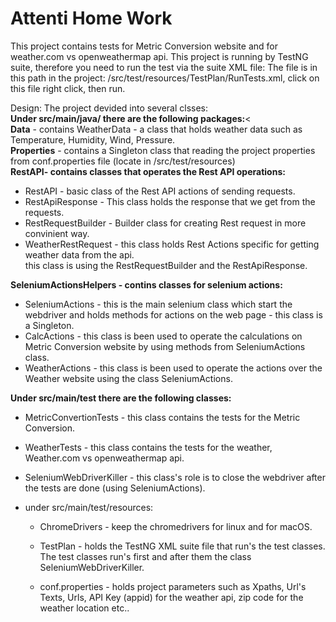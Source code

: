 # Attenti Home Work
This project contains tests for Metric Conversion website and for weather.com vs openweathermap api.
This project is running by TestNG suite, therefore you need to run the test via the suite XML file:
The file is in this path in the project: /src/test/resources/TestPlan/RunTests.xml, click on this file right click, then run.

Design:
The project devided into several clsses:<br>
<b>Under src/main/java/ there are the following packages:</b><<br>
<b>Data</b> - contains WeatherData - a class that holds weather data such as Temperature, Humidity, Wind, Pressure.<br>
<b>Properties</b> - contains a Singleton class that reading the project properties from conf.properties file (locate in /src/test/resources)<br>
<b>RestAPI- contains classes that operates the Rest API operations:</b> 
 * RestAPI - basic class of the Rest API actions of sending requests.
 * RestApiResponse - This class holds the response that we get from the requests.
 * RestRequestBuilder - Builder class for creating Rest request in more convinient way.
 * WeatherRestRequest - this class holds Rest Actions specific for getting weather data from the api.<br>
   this class is using the RestRequestBuilder and the RestApiResponse.<br>

<b>SeleniumActionsHelpers - contins classes for selenium actions:</b> 
 * SeleniumActions - this is the main selenium class which start the webdriver and holds 
   methods for actions on the web page - this class is a Singleton.<br>
 * CalcActions - this class is been used to operate the calculations on Metric Conversion website by using methods from SeleniumActions class.<br>
 * WeatherActions - this class is been used to operate the actions over the Weather website using the class SeleniumActions.

<b>Under src/main/test there are the following classes:</b>
 * MetricConvertionTests - this class contains the tests for the Metric Conversion.
 * WeatherTests - this class contains the tests for the weather, Weather.com vs openweathermap api.
 * SeleniumWebDriverKiller - this class's role is to close the webdriver after the tests are done (using SeleniumActions).
 
 * under src/main/test/resources:
   * ChromeDrivers - keep the chromedrivers for linux and for macOS.
   * TestPlan - holds the TestNG XML suite file that run's the test classes.
       The test classes run's first and after them the class SeleniumWebDriverKiller.
    
   * conf.properties - holds project parameters such as Xpaths, Url's Texts, Urls, API Key (appid) for the weather api, zip code for the weather location etc..<br>
   
 
 


